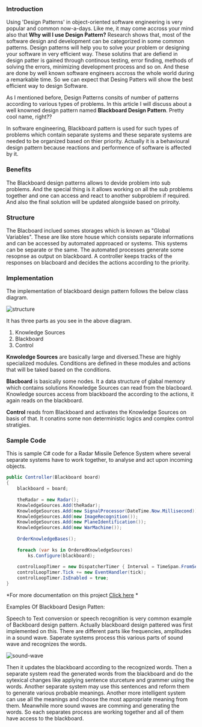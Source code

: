 ### Introduction
Using 'Design Patterns' in object-oriented software engineering is very popular and common now-a-days. Like me, it may come accross your mind also that **Why will I use Design Pattern?**
Research shows that, most of the software design and development can be categorized in some common patterns. Design patterns will help you to solve your problem or designing your software in very efficient way. These solutins that are defiend in design patter is gained through continous testing, error finding, methods of solving the errors, minimizing development process and so on. And these are done by well known software engineers accross the whole world during a remarkable time. So we can expect that Desing Patters will show the best efficient way to design Software.


As I mentioned before, Design Patterns consits of number of patterns according to various types of problems. In this article I will discuss about a well knowned design pattern named **Blackboard Design Pattern**. Pretty cool name, right??

In software engineering, Blackboard pattern is used for such types of problems which contain separate systems and these separate systems are needed to be organized based on thier priority. Actually it is a behavioural design pattern because reactions and performence of software is affected by it.

### Benefits

The Blackboard design patterns allows to devide problem into sub problems. And the special thing is it allows working on all the sub problems together and one can access and react to another subproblem if required. And also the final solution will be updated alongside based on priroity.

### Structure

The Blacboard inclued somes storages which is known as "Global Variables". These are like store house which consists separate informations and can be accessed by automated approaced or systems. This systems can be separate or the same. The automated processes generate some resopnse as output on blackboard. A controller keeps tracks of the responses on blacboard and decides the actions according to the priority.

### Implementation

The implementation of blackboard design pattern follows the below class diagram.

![structure](https://upload.wikimedia.org/wikipedia/commons/1/18/Blackboad_pattern_system_structure.png)

It has three parts as you see in the above diagram.

1. Knowledge Sources
1. Blackboard
1. Control

**Knwoledge Sources** are basically large and diversed.These are highly specialized modules. Conditions are defined in these modules and actions that will be taked based on the conditions.

**Blacboard** is basically some nodes. It a data structure of glabal memory which contains solutions Knowledge Sources can read from the blacboard. Knowledge sources access from blackboard the according to the actions, it again reads on the blackboard.

**Control** reads from Blackboard and activates the Knowledge Sources on basis of that. It conatins some non deterministic logics and complex control stratigies.

### Sample Code

This is sample C# code for a Radar Missile Defence System where several separate systems have to work together, to analyse and act upon incoming objects. 

```C#
public Controller(Blackboard board) 
{ 
    blackboard = board; 
 
    theRadar = new Radar(); 
    KnowledgeSources.Add(theRadar); 
    KnowledgeSources.Add(new SignalProcessor(DateTime.Now.Millisecond)); 
    KnowledgeSources.Add(new ImageRecognition()); 
    KnowledgeSources.Add(new PlaneIdentification()); 
    KnowledgeSources.Add(new WarMachine()); 
 
    OrderKnowledgeBases(); 
 
    foreach (var ks in OrderedKnowledgeSources) 
        ks.Configure(blackboard); 
 
    controlLoopTimer = new DispatcherTimer { Interval = TimeSpan.FromSeconds(1) }; 
    controlLoopTimer.Tick += new EventHandler(tick); 
    controlLoopTimer.IsEnabled = true; 
}
```
*For more documentation on this project [Click here](https://social.technet.microsoft.com/wiki/contents/articles/13461.blackboard-design-pattern-a-practical-example-radar-defense-system.aspx) *

Examples Of Blackboard Design Patten:

Speech to Text conversion or speech recognition is very common example of Backboard design pattern. Actually blackboard design pattered was first implemented on this. There are different parts like frequencies, amplitudes in a sound wave. Saperate systems process this various parts of sound wave and recognizes the words.

![sound-wave](https://www.dropbox.com/s/ninakrjm10txu99/speech-recognition.JPG?dl=0)

 Then it updates the blackboard according to the recognized words. Then a separate system read the generated words from the blackboard and do the sytexical changes like applying sentence sturceture and grammer using the words. Another separate system may use this sentences and reform them to generate various probable meanings. Another more intelligent system can use all the meanings and choose the most appropriate meaning from them. Meanwhile more sound waves are comming and generating the words. So each separates process are working together and all of them have access to the blackboard.

